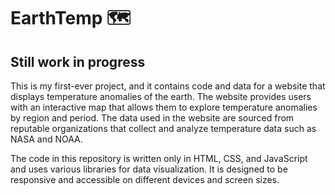 # **EarthTemp** 🗺️

## Still work in progress

This is my first-ever project, and it contains code and data for a website that displays temperature anomalies of the earth. The website provides users with an interactive map that allows them to explore temperature anomalies by region and period. The data used in the website are sourced from reputable organizations that collect and analyze temperature data such as NASA and NOAA.

The code in this repository is written only in HTML, CSS, and JavaScript and uses various libraries for data visualization. It is designed to be responsive and accessible on different devices and screen sizes.

